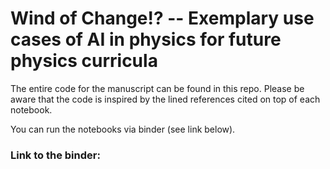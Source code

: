 # Wind of Change!? -- Exemplary use cases of AI in physics for future physics curricula

The entire code for the manuscript can be found in this repo. Please be aware that the code is inspired by the lined references cited on top of each notebook.

You can run the notebooks via binder (see link below).

### Link to the binder:
